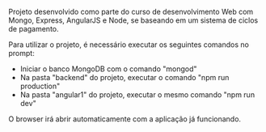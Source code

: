 Projeto desenvolvido como parte do curso de desenvolvimento Web com Mongo, Express, AngularJS e Node, se baseando em um sistema de ciclos de pagamento.

Para utilizar o projeto, é necessário executar os seguintes comandos no prompt:

- Iniciar o banco MongoDB com o comando "mongod"
- Na pasta "backend" do projeto, executar o comando "npm run production"
- Na pasta "angular1" do projeto, executar o mesmo comando "npm run dev"

O browser irá abrir automaticamente com a aplicação já funcionando.

